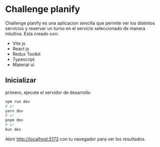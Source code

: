 
# Challenge planify

Challenge planify es una aplicacion sencilla que permite ver los distintos servicios y reservar un turno en el servicio seleccionado de manera intuitiva. Esta creado con:
  - Vite js
  - React js
  - Redux Toolkit
  - Typescript
  - Material ui

## Inicializar

primero, ejecute el servidor de desarrollo

```bash
npm run dev
# or
yarn dev
# or
pnpm dev
# or
bun dev
```
Abrir [http://localhost:5173](http://localhost:5173) con tu navegador para ver los resultados.




